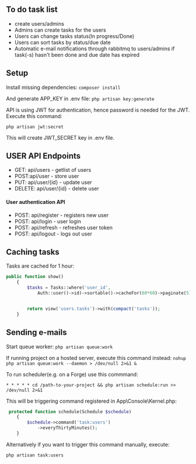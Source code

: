 ## To do task list
- create users/admins
- Admins can create tasks for the users
- Users can change tasks status(In progress/Done)
- Users can sort tasks by status/due date
- Automatic e-mail notifications through rabbitmq to users/admins if task(-s) hasn't been done and due date has expired


## Setup
Install missing dependencies:
`composer install`

And generate APP_KEY in .env file: `php artisan key:generate`

API is using JWT for authentication, hence password is needed for the JWT. Execute this command:

`php artisan jwt:secret`

This will create JWT_SECRET key in .env file.

## USER API Endpoints

- GET: api/users - getlist of users
- POST:api/user - store user
- PUT: api/user/{id} - update user
- DELETE: api/user/{id} - delete user

#### User authentication API

- POST: api/register - registers new user
- POST: api/login - user login
- POST: api/refresh - refreshes user token
- POST: api/logout - logs out user

## Caching tasks

Tasks are cached for 1 hour:

```PHP
public function show()
    {
        $tasks = Tasks::where('user_id',
            Auth::user()->id)->sortable()->cacheFor(60*60)->paginate(5);


        return view('users.tasks')->with(compact('tasks'));
    }
 ```

## Sending e-mails

Start queue worker:
`php artisan queue:work`

If running project on a hosted server, execute this command instead: `nohup php artisan queue:work --daemon > /dev/null 2>&1 &`


To run scheduler(e.g. on a Forge) use this commmand:

`* * * * * cd /path-to-your-project && php artisan schedule:run >> /dev/null 2>&1`

This will be triggering command registered in App\Console\Kernel.php: 

```PHP
 protected function schedule(Schedule $schedule)
    {
        $schedule->command('task:users')
            ->everyThirtyMinutes();
    }
```
   
Alternatively if you want to trigger this command manually, execute:

`php artisan task:users`

